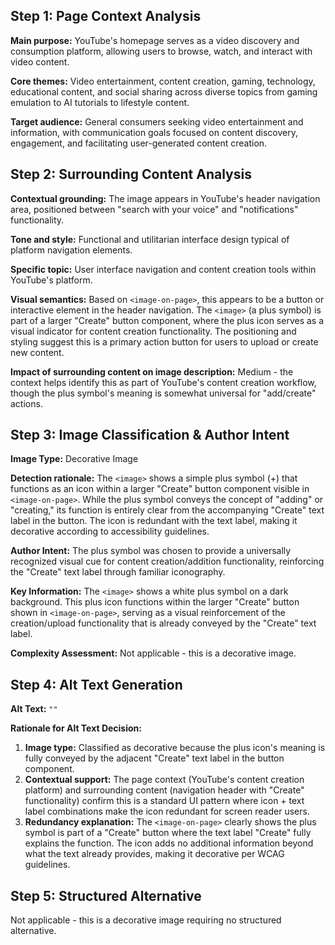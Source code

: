 ## Step 1: Page Context Analysis

**Main purpose:** YouTube's homepage serves as a video discovery and consumption platform, allowing users to browse, watch, and interact with video content.

**Core themes:** Video entertainment, content creation, gaming, technology, educational content, and social sharing across diverse topics from gaming emulation to AI tutorials to lifestyle content.

**Target audience:** General consumers seeking video entertainment and information, with communication goals focused on content discovery, engagement, and facilitating user-generated content creation.

## Step 2: Surrounding Content Analysis

**Contextual grounding:** The image appears in YouTube's header navigation area, positioned between "search with your voice" and "notifications" functionality.

**Tone and style:** Functional and utilitarian interface design typical of platform navigation elements.

**Specific topic:** User interface navigation and content creation tools within YouTube's platform.

**Visual semantics:** Based on `<image-on-page>`, this appears to be a button or interactive element in the header navigation. The `<image>` (a plus symbol) is part of a larger "Create" button component, where the plus icon serves as a visual indicator for content creation functionality. The positioning and styling suggest this is a primary action button for users to upload or create new content.

**Impact of surrounding content on image description:** Medium - the context helps identify this as part of YouTube's content creation workflow, though the plus symbol's meaning is somewhat universal for "add/create" actions.

## Step 3: Image Classification & Author Intent

**Image Type:** Decorative Image

**Detection rationale:** The `<image>` shows a simple plus symbol (+) that functions as an icon within a larger "Create" button component visible in `<image-on-page>`. While the plus symbol conveys the concept of "adding" or "creating," its function is entirely clear from the accompanying "Create" text label in the button. The icon is redundant with the text label, making it decorative according to accessibility guidelines.

**Author Intent:** The plus symbol was chosen to provide a universally recognized visual cue for content creation/addition functionality, reinforcing the "Create" text label through familiar iconography.

**Key Information:** The `<image>` shows a white plus symbol on a dark background. This plus icon functions within the larger "Create" button shown in `<image-on-page>`, serving as a visual reinforcement of the creation/upload functionality that is already conveyed by the "Create" text label.

**Complexity Assessment:** Not applicable - this is a decorative image.

## Step 4: Alt Text Generation

**Alt Text:** `""`

**Rationale for Alt Text Decision:** 
1. **Image type:** Classified as decorative because the plus icon's meaning is fully conveyed by the adjacent "Create" text label in the button component.
2. **Contextual support:** The page context (YouTube's content creation platform) and surrounding content (navigation header with "Create" functionality) confirm this is a standard UI pattern where icon + text label combinations make the icon redundant for screen reader users.
3. **Redundancy explanation:** The `<image-on-page>` clearly shows the plus symbol is part of a "Create" button where the text label "Create" fully explains the function. The icon adds no additional information beyond what the text already provides, making it decorative per WCAG guidelines.

## Step 5: Structured Alternative

Not applicable - this is a decorative image requiring no structured alternative.